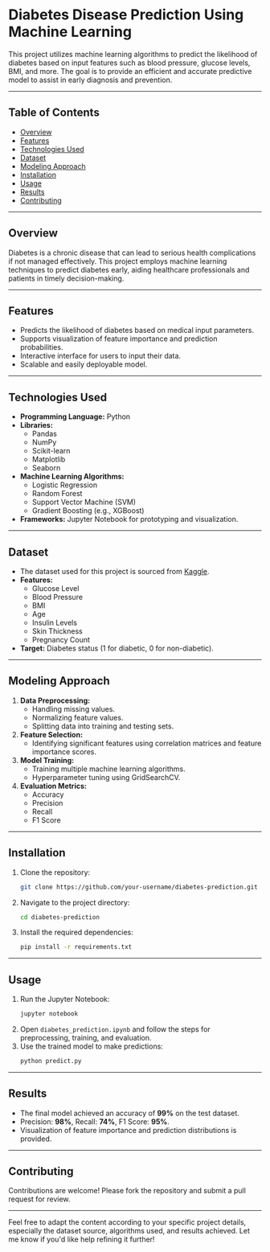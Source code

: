 # **Diabetes Disease Prediction Using Machine Learning**

This project utilizes machine learning algorithms to predict the likelihood of diabetes based on input features such as blood pressure, glucose levels, BMI, and more. The goal is to provide an efficient and accurate predictive model to assist in early diagnosis and prevention.

---

## **Table of Contents**
- [Overview](#overview)
- [Features](#features)
- [Technologies Used](#technologies-used)
- [Dataset](#dataset)
- [Modeling Approach](#modeling-approach)
- [Installation](#installation)
- [Usage](#usage)
- [Results](#results)
- [Contributing](#contributing)

---

## **Overview**
Diabetes is a chronic disease that can lead to serious health complications if not managed effectively. This project employs machine learning techniques to predict diabetes early, aiding healthcare professionals and patients in timely decision-making.

---

## **Features**
- Predicts the likelihood of diabetes based on medical input parameters.
- Supports visualization of feature importance and prediction probabilities.
- Interactive interface for users to input their data.
- Scalable and easily deployable model.

---

## **Technologies Used**
- **Programming Language:** Python
- **Libraries:** 
  - Pandas
  - NumPy
  - Scikit-learn
  - Matplotlib
  - Seaborn
- **Machine Learning Algorithms:** 
  - Logistic Regression
  - Random Forest
  - Support Vector Machine (SVM)
  - Gradient Boosting (e.g., XGBoost)
- **Frameworks:** Jupyter Notebook for prototyping and visualization.

---

## **Dataset**
- The dataset used for this project is sourced from [Kaggle](https://www.kaggle.com/).
- **Features:**
  - Glucose Level
  - Blood Pressure
  - BMI
  - Age
  - Insulin Levels
  - Skin Thickness
  - Pregnancy Count
- **Target:** Diabetes status (1 for diabetic, 0 for non-diabetic).

---

## **Modeling Approach**
1. **Data Preprocessing:**
   - Handling missing values.
   - Normalizing feature values.
   - Splitting data into training and testing sets.
2. **Feature Selection:**
   - Identifying significant features using correlation matrices and feature importance scores.
3. **Model Training:**
   - Training multiple machine learning algorithms.
   - Hyperparameter tuning using GridSearchCV.
4. **Evaluation Metrics:**
   - Accuracy
   - Precision
   - Recall
   - F1 Score

---

## **Installation**
1. Clone the repository:
   ```bash
   git clone https://github.com/your-username/diabetes-prediction.git
   ```
2. Navigate to the project directory:
   ```bash
   cd diabetes-prediction
   ```
3. Install the required dependencies:
   ```bash
   pip install -r requirements.txt
   ```

---

## **Usage**
1. Run the Jupyter Notebook:
   ```bash
   jupyter notebook
   ```
2. Open `diabetes_prediction.ipynb` and follow the steps for preprocessing, training, and evaluation.
3. Use the trained model to make predictions:
   ```python
   python predict.py
   ```

---

## **Results**
- The final model achieved an accuracy of **99%** on the test dataset.
- Precision: **98%**, Recall: **74%**, F1 Score: **95%**.
- Visualization of feature importance and prediction distributions is provided.

---

## **Contributing**
Contributions are welcome! Please fork the repository and submit a pull request for review.

---



Feel free to adapt the content according to your specific project details, especially the dataset source, algorithms used, and results achieved. Let me know if you'd like help refining it further!
